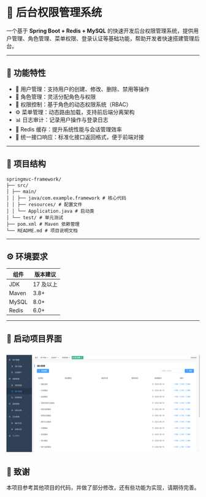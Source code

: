# 🧭 后台权限管理系统

一个基于 **Spring Boot + Redis + MySQL** 的快速开发后台权限管理系统，提供用户管理、角色管理、菜单权限、登录认证等基础功能，帮助开发者快速搭建管理后台。

---

## 🌟 功能特性

- 👤 用户管理：支持用户的创建、修改、删除、禁用等操作
- 🧩 角色管理：灵活分配角色与权限
- 🔐 权限控制：基于角色的动态权限系统（RBAC）
- ⚙️ 菜单管理：动态路由加载，支持前后端分离架构
- 📊 日志审计：记录用户操作与登录日志
- 💾 Redis 缓存：提升系统性能与会话管理效率
- 🧱 统一接口响应：标准化接口返回格式，便于前端对接

---

## 📁 项目结构
    springmvc-framework/
    ├── src/
    │ ├── main/
    │ │ ├── java/com.example.framework # 核心代码
    │ │ ├── resources/ # 配置文件
    │ │ └── Application.java # 启动类
    │ └── test/ # 单元测试
    ├── pom.xml # Maven 依赖管理
    └── README.md # 项目说明文档
---
## ⚙️ 环境要求
| 组件    | 版本建议   |
| ----- | ------ |
| JDK   | 17 及以上 |
| Maven | 3.8+   |
| MySQL | 8.0+   |
| Redis | 6.0+   |

---
## 🚀 启动项目界面
![img.png](img.png)
---

## 🙌 致谢
本项目参考其他项目的代码，并做了部分修改，还有些功能为实现，请期待完善。
